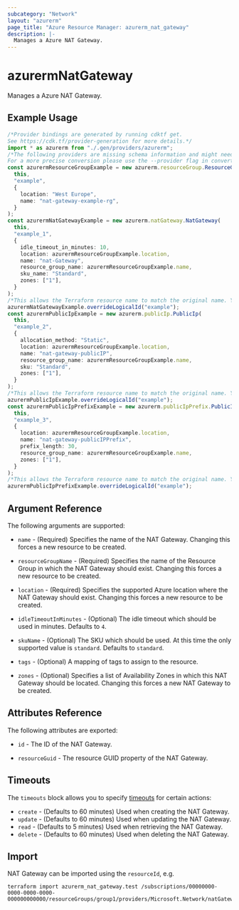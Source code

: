 ```yaml
---
subcategory: "Network"
layout: "azurerm"
page_title: "Azure Resource Manager: azurerm_nat_gateway"
description: |-
  Manages a Azure NAT Gateway.
---
```


# azurermNatGateway

Manages a Azure NAT Gateway.

## Example Usage

```typescript
/*Provider bindings are generated by running cdktf get.
See https://cdk.tf/provider-generation for more details.*/
import * as azurerm from "./.gen/providers/azurerm";
/*The following providers are missing schema information and might need manual adjustments to synthesize correctly: azurerm.
For a more precise conversion please use the --provider flag in convert.*/
const azurermResourceGroupExample = new azurerm.resourceGroup.ResourceGroup(
  this,
  "example",
  {
    location: "West Europe",
    name: "nat-gateway-example-rg",
  }
);
const azurermNatGatewayExample = new azurerm.natGateway.NatGateway(
  this,
  "example_1",
  {
    idle_timeout_in_minutes: 10,
    location: azurermResourceGroupExample.location,
    name: "nat-Gateway",
    resource_group_name: azurermResourceGroupExample.name,
    sku_name: "Standard",
    zones: ["1"],
  }
);
/*This allows the Terraform resource name to match the original name. You can remove the call if you don't need them to match.*/
azurermNatGatewayExample.overrideLogicalId("example");
const azurermPublicIpExample = new azurerm.publicIp.PublicIp(
  this,
  "example_2",
  {
    allocation_method: "Static",
    location: azurermResourceGroupExample.location,
    name: "nat-gateway-publicIP",
    resource_group_name: azurermResourceGroupExample.name,
    sku: "Standard",
    zones: ["1"],
  }
);
/*This allows the Terraform resource name to match the original name. You can remove the call if you don't need them to match.*/
azurermPublicIpExample.overrideLogicalId("example");
const azurermPublicIpPrefixExample = new azurerm.publicIpPrefix.PublicIpPrefix(
  this,
  "example_3",
  {
    location: azurermResourceGroupExample.location,
    name: "nat-gateway-publicIPPrefix",
    prefix_length: 30,
    resource_group_name: azurermResourceGroupExample.name,
    zones: ["1"],
  }
);
/*This allows the Terraform resource name to match the original name. You can remove the call if you don't need them to match.*/
azurermPublicIpPrefixExample.overrideLogicalId("example");

```

## Argument Reference

The following arguments are supported:

*   `name` - (Required) Specifies the name of the NAT Gateway. Changing this forces a new resource to be created.

*   `resourceGroupName` - (Required) Specifies the name of the Resource Group in which the NAT Gateway should exist. Changing this forces a new resource to be created.

*   `location` - (Required) Specifies the supported Azure location where the NAT Gateway should exist. Changing this forces a new resource to be created.

*   `idleTimeoutInMinutes` - (Optional) The idle timeout which should be used in minutes. Defaults to `4`.

*   `skuName` - (Optional) The SKU which should be used. At this time the only supported value is `standard`. Defaults to `standard`.

*   `tags` - (Optional) A mapping of tags to assign to the resource.

*   `zones` - (Optional) Specifies a list of Availability Zones in which this NAT Gateway should be located. Changing this forces a new NAT Gateway to be created.

## Attributes Reference

The following attributes are exported:

*   `id` - The ID of the NAT Gateway.

*   `resourceGuid` - The resource GUID property of the NAT Gateway.

## Timeouts

The `timeouts` block allows you to specify [timeouts](https://www.terraform.io/language/resources/syntax#operation-timeouts) for certain actions:

* `create` - (Defaults to 60 minutes) Used when creating the NAT Gateway.
* `update` - (Defaults to 60 minutes) Used when updating the NAT Gateway.
* `read` - (Defaults to 5 minutes) Used when retrieving the NAT Gateway.
* `delete` - (Defaults to 60 minutes) Used when deleting the NAT Gateway.

## Import

NAT Gateway can be imported using the `resourceId`, e.g.

```console
terraform import azurerm_nat_gateway.test /subscriptions/00000000-0000-0000-0000-000000000000/resourceGroups/group1/providers/Microsoft.Network/natGateways/gateway1
```
